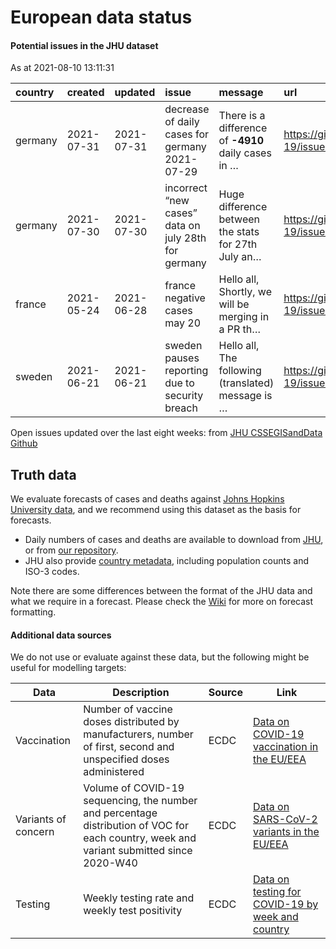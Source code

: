 European data status
================

#### Potential issues in the JHU dataset

As at 2021-08-10 13:11:31

| country | created    | updated    | issue                                               | message                                             | url                                                      |
| :------ | :--------- | :--------- | :-------------------------------------------------- | :-------------------------------------------------- | :------------------------------------------------------- |
| germany | 2021-07-31 | 2021-07-31 | decrease of daily cases for germany 2021-07-29      | There is a difference of **-4910** daily cases in … | <https://github.com/CSSEGISandData/COVID-19/issues/4454> |
| germany | 2021-07-30 | 2021-07-30 | incorrect “new cases” data on july 28th for germany | Huge difference between the stats for 27th July an… | <https://github.com/CSSEGISandData/COVID-19/issues/4451> |
| france  | 2021-05-24 | 2021-06-28 | france negative cases may 20                        | Hello all, Shortly, we will be merging in a PR th…  | <https://github.com/CSSEGISandData/COVID-19/issues/4125> |
| sweden  | 2021-06-21 | 2021-06-21 | sweden pauses reporting due to security breach      | Hello all, The following (translated) message is …  | <https://github.com/CSSEGISandData/COVID-19/issues/4264> |

Open issues updated over the last eight weeks: from [JHU CSSEGISandData
Github](https://github.com/CSSEGISandData/COVID-19/)

## Truth data

We evaluate forecasts of cases and deaths against [Johns Hopkins
University data](https://github.com/CSSEGISandData/COVID-19), and we
recommend using this dataset as the basis for forecasts.

  - Daily numbers of cases and deaths are available to download from
    [JHU](https://github.com/CSSEGISandData/COVID-19/tree/master/csse_covid_19_data/csse_covid_19_time_series),
    or from [our
    repository](https://github.com/epiforecasts/covid19-forecast-hub-europe/data-truth).
  - JHU also provide [country
    metadata](https://github.com/CSSEGISandData/COVID-19/blob/master/csse_covid_19_data/UID_ISO_FIPS_LookUp_Table.csv),
    including population counts and ISO-3 codes.

Note there are some differences between the format of the JHU data and
what we require in a forecast. Please check the
[Wiki](https://github.com/epiforecasts/covid19-forecast-hub-europe/wiki/Targets-and-horizons#truth-data)
for more on forecast formatting.

#### Additional data sources

We do not use or evaluate against these data, but the following might be
useful for modelling targets:

| Data                | Description                                                                                                                              | Source | Link                                                                                                                            |
| ------------------- | ---------------------------------------------------------------------------------------------------------------------------------------- | ------ | ------------------------------------------------------------------------------------------------------------------------------- |
| Vaccination         | Number of vaccine doses distributed by manufacturers, number of first, second and unspecified doses administered                         | ECDC   | [Data on COVID-19 vaccination in the EU/EEA](https://www.ecdc.europa.eu/en/publications-data/data-covid-19-vaccination-eu-eea)  |
| Variants of concern | Volume of COVID-19 sequencing, the number and percentage distribution of VOC for each country, week and variant submitted since 2020-W40 | ECDC   | [Data on SARS-CoV-2 variants in the EU/EEA](https://www.ecdc.europa.eu/en/publications-data/data-virus-variants-covid-19-eueea) |
| Testing             | Weekly testing rate and weekly test positivity                                                                                           | ECDC   | [Data on testing for COVID-19 by week and country](https://www.ecdc.europa.eu/en/publications-data/covid-19-testing)            |

